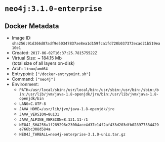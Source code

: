 # `neo4j:3.1.0-enterprise`

## Docker Metadata

- Image ID: `sha256:91d366d87adf9e50347837ae8ea1d159fca1fd720b037373ecad21b519ea10e1`
- Created: `2017-06-02T16:37:25.781575522Z`
- Virtual Size: ~ 184.15 Mb  
  (total size of all layers on-disk)
- Arch: `linux`/`amd64`
- Entrypoint: `["/docker-entrypoint.sh"]`
- Command: `["neo4j"]`
- Environment:
  - `PATH=/usr/local/sbin:/usr/local/bin:/usr/sbin:/usr/bin:/sbin:/bin:/usr/lib/jvm/java-1.8-openjdk/jre/bin:/usr/lib/jvm/java-1.8-openjdk/bin`
  - `LANG=C.UTF-8`
  - `JAVA_HOME=/usr/lib/jvm/java-1.8-openjdk/jre`
  - `JAVA_VERSION=8u131`
  - `JAVA_ALPINE_VERSION=8.131.11-r1`
  - `NEO4J_SHA256=1f289296c23004ace4d37e14f2af433d203dfb028977534429e766bc308d584a`
  - `NEO4J_TARBALL=neo4j-enterprise-3.1.0-unix.tar.gz`
